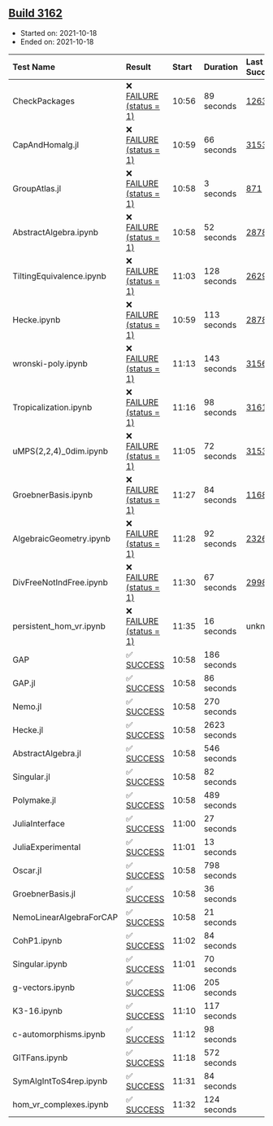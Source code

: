 ## [Build 3162](https://oscarci.mathematik.uni-kl.de/job/oscar-stable/3162/)

* Started on: 2021-10-18
* Ended on: 2021-10-18

| Test Name    | Result | Start | Duration | Last Success | First Failure |
|:-------------|:-------|:------|:---------|:-------------|:--------------|
| CheckPackages | ❌ [FAILURE (status = 1)](https://oscarci.mathematik.uni-kl.de/job/oscar-stable/3162/artifact/logs/build-3162/CheckPackages.log) | 10:56 | 89 seconds | [1263](https://oscarci.mathematik.uni-kl.de/job/oscar-stable/1263/) | [1264](https://oscarci.mathematik.uni-kl.de/job/oscar-stable/1264/) |
| CapAndHomalg.jl | ❌ [FAILURE (status = 1)](https://oscarci.mathematik.uni-kl.de/job/oscar-stable/3162/artifact/logs/build-3162/CapAndHomalg.jl.log) | 10:59 | 66 seconds | [3153](https://oscarci.mathematik.uni-kl.de/job/oscar-stable/3153/) | [3154](https://oscarci.mathematik.uni-kl.de/job/oscar-stable/3154/) |
| GroupAtlas.jl | ❌ [FAILURE (status = 1)](https://oscarci.mathematik.uni-kl.de/job/oscar-stable/3162/artifact/logs/build-3162/GroupAtlas.jl.log) | 10:58 | 3 seconds | [871](https://oscarci.mathematik.uni-kl.de/job/oscar-stable/871/) | [872](https://oscarci.mathematik.uni-kl.de/job/oscar-stable/872/) |
| AbstractAlgebra.ipynb | ❌ [FAILURE (status = 1)](https://oscarci.mathematik.uni-kl.de/job/oscar-stable/3162/artifact/logs/build-3162/AbstractAlgebra.ipynb.log) | 10:58 | 52 seconds | [2878](https://oscarci.mathematik.uni-kl.de/job/oscar-stable/2878/) | [2879](https://oscarci.mathematik.uni-kl.de/job/oscar-stable/2879/) |
| TiltingEquivalence.ipynb | ❌ [FAILURE (status = 1)](https://oscarci.mathematik.uni-kl.de/job/oscar-stable/3162/artifact/logs/build-3162/TiltingEquivalence.ipynb.log) | 11:03 | 128 seconds | [2629](https://oscarci.mathematik.uni-kl.de/job/oscar-stable/2629/) | [2630](https://oscarci.mathematik.uni-kl.de/job/oscar-stable/2630/) |
| Hecke.ipynb | ❌ [FAILURE (status = 1)](https://oscarci.mathematik.uni-kl.de/job/oscar-stable/3162/artifact/logs/build-3162/Hecke.ipynb.log) | 10:59 | 113 seconds | [2878](https://oscarci.mathematik.uni-kl.de/job/oscar-stable/2878/) | [2879](https://oscarci.mathematik.uni-kl.de/job/oscar-stable/2879/) |
| wronski-poly.ipynb | ❌ [FAILURE (status = 1)](https://oscarci.mathematik.uni-kl.de/job/oscar-stable/3162/artifact/logs/build-3162/wronski-poly.ipynb.log) | 11:13 | 143 seconds | [3156](https://oscarci.mathematik.uni-kl.de/job/oscar-stable/3156/) | [3157](https://oscarci.mathematik.uni-kl.de/job/oscar-stable/3157/) |
| Tropicalization.ipynb | ❌ [FAILURE (status = 1)](https://oscarci.mathematik.uni-kl.de/job/oscar-stable/3162/artifact/logs/build-3162/Tropicalization.ipynb.log) | 11:16 | 98 seconds | [3161](https://oscarci.mathematik.uni-kl.de/job/oscar-stable/3161/) | [3162](https://oscarci.mathematik.uni-kl.de/job/oscar-stable/3162/) |
| uMPS(2,2,4)_0dim.ipynb | ❌ [FAILURE (status = 1)](https://oscarci.mathematik.uni-kl.de/job/oscar-stable/3162/artifact/logs/build-3162/uMPS-2-2-4-_0dim.ipynb.log) | 11:05 | 72 seconds | [3153](https://oscarci.mathematik.uni-kl.de/job/oscar-stable/3153/) | [3154](https://oscarci.mathematik.uni-kl.de/job/oscar-stable/3154/) |
| GroebnerBasis.ipynb | ❌ [FAILURE (status = 1)](https://oscarci.mathematik.uni-kl.de/job/oscar-stable/3162/artifact/logs/build-3162/GroebnerBasis.ipynb.log) | 11:27 | 84 seconds | [1168](https://oscarci.mathematik.uni-kl.de/job/oscar-stable/1168/) | [1169](https://oscarci.mathematik.uni-kl.de/job/oscar-stable/1169/) |
| AlgebraicGeometry.ipynb | ❌ [FAILURE (status = 1)](https://oscarci.mathematik.uni-kl.de/job/oscar-stable/3162/artifact/logs/build-3162/AlgebraicGeometry.ipynb.log) | 11:28 | 92 seconds | [2326](https://oscarci.mathematik.uni-kl.de/job/oscar-stable/2326/) | [2327](https://oscarci.mathematik.uni-kl.de/job/oscar-stable/2327/) |
| DivFreeNotIndFree.ipynb | ❌ [FAILURE (status = 1)](https://oscarci.mathematik.uni-kl.de/job/oscar-stable/3162/artifact/logs/build-3162/DivFreeNotIndFree.ipynb.log) | 11:30 | 67 seconds | [2998](https://oscarci.mathematik.uni-kl.de/job/oscar-stable/2998/) | [2999](https://oscarci.mathematik.uni-kl.de/job/oscar-stable/2999/) |
| persistent_hom_vr.ipynb | ❌ [FAILURE (status = 1)](https://oscarci.mathematik.uni-kl.de/job/oscar-stable/3162/artifact/logs/build-3162/persistent_hom_vr.ipynb.log) | 11:35 | 16 seconds | unknown | unknown |
| GAP | ✅ [SUCCESS](https://oscarci.mathematik.uni-kl.de/job/oscar-stable/3162/artifact/logs/build-3162/GAP.log) | 10:58 | 186 seconds |  |  |
| GAP.jl | ✅ [SUCCESS](https://oscarci.mathematik.uni-kl.de/job/oscar-stable/3162/artifact/logs/build-3162/GAP.jl.log) | 10:58 | 86 seconds |  |  |
| Nemo.jl | ✅ [SUCCESS](https://oscarci.mathematik.uni-kl.de/job/oscar-stable/3162/artifact/logs/build-3162/Nemo.jl.log) | 10:58 | 270 seconds |  |  |
| Hecke.jl | ✅ [SUCCESS](https://oscarci.mathematik.uni-kl.de/job/oscar-stable/3162/artifact/logs/build-3162/Hecke.jl.log) | 10:58 | 2623 seconds |  |  |
| AbstractAlgebra.jl | ✅ [SUCCESS](https://oscarci.mathematik.uni-kl.de/job/oscar-stable/3162/artifact/logs/build-3162/AbstractAlgebra.jl.log) | 10:58 | 546 seconds |  |  |
| Singular.jl | ✅ [SUCCESS](https://oscarci.mathematik.uni-kl.de/job/oscar-stable/3162/artifact/logs/build-3162/Singular.jl.log) | 10:58 | 82 seconds |  |  |
| Polymake.jl | ✅ [SUCCESS](https://oscarci.mathematik.uni-kl.de/job/oscar-stable/3162/artifact/logs/build-3162/Polymake.jl.log) | 10:58 | 489 seconds |  |  |
| JuliaInterface | ✅ [SUCCESS](https://oscarci.mathematik.uni-kl.de/job/oscar-stable/3162/artifact/logs/build-3162/JuliaInterface.log) | 11:00 | 27 seconds |  |  |
| JuliaExperimental | ✅ [SUCCESS](https://oscarci.mathematik.uni-kl.de/job/oscar-stable/3162/artifact/logs/build-3162/JuliaExperimental.log) | 11:01 | 13 seconds |  |  |
| Oscar.jl | ✅ [SUCCESS](https://oscarci.mathematik.uni-kl.de/job/oscar-stable/3162/artifact/logs/build-3162/Oscar.jl.log) | 10:58 | 798 seconds |  |  |
| GroebnerBasis.jl | ✅ [SUCCESS](https://oscarci.mathematik.uni-kl.de/job/oscar-stable/3162/artifact/logs/build-3162/GroebnerBasis.jl.log) | 10:58 | 36 seconds |  |  |
| NemoLinearAlgebraForCAP | ✅ [SUCCESS](https://oscarci.mathematik.uni-kl.de/job/oscar-stable/3162/artifact/logs/build-3162/NemoLinearAlgebraForCAP.log) | 10:58 | 21 seconds |  |  |
| CohP1.ipynb | ✅ [SUCCESS](https://oscarci.mathematik.uni-kl.de/job/oscar-stable/3162/artifact/logs/build-3162/CohP1.ipynb.log) | 11:02 | 84 seconds |  |  |
| Singular.ipynb | ✅ [SUCCESS](https://oscarci.mathematik.uni-kl.de/job/oscar-stable/3162/artifact/logs/build-3162/Singular.ipynb.log) | 11:01 | 70 seconds |  |  |
| g-vectors.ipynb | ✅ [SUCCESS](https://oscarci.mathematik.uni-kl.de/job/oscar-stable/3162/artifact/logs/build-3162/g-vectors.ipynb.log) | 11:06 | 205 seconds |  |  |
| K3-16.ipynb | ✅ [SUCCESS](https://oscarci.mathematik.uni-kl.de/job/oscar-stable/3162/artifact/logs/build-3162/K3-16.ipynb.log) | 11:10 | 117 seconds |  |  |
| c-automorphisms.ipynb | ✅ [SUCCESS](https://oscarci.mathematik.uni-kl.de/job/oscar-stable/3162/artifact/logs/build-3162/c-automorphisms.ipynb.log) | 11:12 | 98 seconds |  |  |
| GITFans.ipynb | ✅ [SUCCESS](https://oscarci.mathematik.uni-kl.de/job/oscar-stable/3162/artifact/logs/build-3162/GITFans.ipynb.log) | 11:18 | 572 seconds |  |  |
| SymAlgIntToS4rep.ipynb | ✅ [SUCCESS](https://oscarci.mathematik.uni-kl.de/job/oscar-stable/3162/artifact/logs/build-3162/SymAlgIntToS4rep.ipynb.log) | 11:31 | 84 seconds |  |  |
| hom_vr_complexes.ipynb | ✅ [SUCCESS](https://oscarci.mathematik.uni-kl.de/job/oscar-stable/3162/artifact/logs/build-3162/hom_vr_complexes.ipynb.log) | 11:32 | 124 seconds |  |  |
